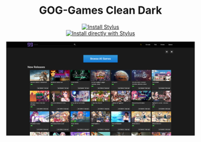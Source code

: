 <div align="center">

  <h1>GOG-Games Clean Dark</h1>


  <a href="https://add0n.com/stylus.html">
    <img src="https://cdn.add0n.com/icons/stylus16.png" alt="Install Stylus"></a>   

  <br>

  <a href="https://github.com/MoneyAllDay/Dark-Themes/raw/main/GOG-Games%20Clean%20Dark/GOG-Games%20Clean%20Dark.user.css">
    <img src="https://img.shields.io/badge/Install%20directly%20with-Stylus-285959.svg" alt="Install directly with Stylus"></a>



![](https://github.com/MoneyAllDay/Dark-Themes/blob/main/GOG-Games%20Clean%20Dark/1%20-%20Homepage.png)
  
</div>
